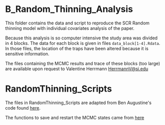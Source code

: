 # B_Random_Thinning_Analysis

This folder contains the data and script to reproduce the SCR Random thinning model with individual covariates analysis of the paper.

Because this analysis is so computer intensive the study area was divided in 4 blocks. The data for each block is given in files `data_block[1-4].Rdata`. In those files, the location of the traps have been altered because it is sensitive information. 

The files containing the MCMC results and trace of these blocks (too large) are available upon request to Valentine Herrmann HerrmannV@si.edu


# RandomThinning_Scripts

The files in RandomThinning_Scripts are adapted from Ben Augustine's code found [here](https://github.com/benaug/RandomThinIDCov).

The functions to save and restart the MCMC states came from [here](http://danielturek.github.io/public/restartingMCMC/restartingMCMC.html)
